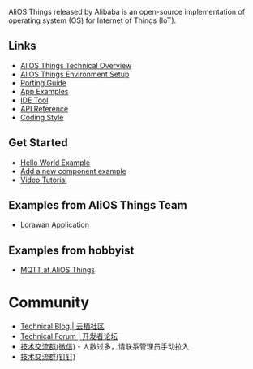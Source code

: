AliOS Things released by Alibaba is an open-source implementation of operating system (OS) for Internet of Things (IoT). 

## Links
* [AliOS Things Technical Overview](https://github.com/alibaba/AliOS-Things/wiki/AliOS-Things-Technical-Overview)
* [AliOS Things Environment Setup](https://github.com/alibaba/AliOS-Things/wiki/AliOS-Things-Environment-Setup)
* [Porting Guide](https://github.com/alibaba/AliOS-Things/wiki/AliOS-Things-Porting-Guide)
* [App Examples](https://github.com/alibaba/AliOS-Things/wiki/AliOS-Things-APP-DEV-Guide)
* [IDE Tool](https://github.com/alibaba/AliOS-Things/wiki/AliOS-Things-Studio)
* [API Reference](https://github.com/alibaba/AliOS-Things/wiki/AliOS-Things-Porting-Guide)
* [Coding Style](https://github.com/alibaba/AliOS-Things/wiki/AliOS-Things-Coding-Style-Guide)

## Get Started  
* [Hello World Example](https://github.com/alibaba/AliOS-Things/wiki/AliOS-Things-APP-DEV-Guide)
* [Add a new component example](https://github.com/alibaba/AliOS-Things/wiki/Add-a-new-component-example)
* [Video Tutorial](https://github.com/alibaba/AliOS-Things/wiki/AliOS-Things-Video-Tutorial)

## Examples from AliOS Things Team
* [Lorawan Application](https://github.com/alibaba/AliOS-Things/wiki/AliOS-Things-lorawanapp%E7%A4%BA%E4%BE%8B)

## Examples from hobbyist
* [MQTT at AliOS Things](http://iot-fans.xyz/2017/11/02/alios/mqtt/start/)

# Community
* [Technical Blog | 云栖社区](https://yq.aliyun.com/teams/184)
* [Technical Forum | 开发者论坛](https://bbs.aliyun.com/thread/410.html)
* [技术交流群(微信)](http://o7spigzvd.bkt.clouddn.com/qr_wechat_100+.jpeg) - 人数过多，请联系管理员手动拉入
* [技术交流群(钉钉)](http://o7spigzvd.bkt.clouddn.com/qr_dingtalk_github.png)